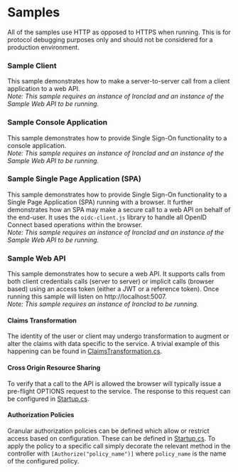 # Samples #

All of the samples use HTTP as opposed to HTTPS when running.
This is for protocol debugging purposes only and should not be considered for a production environment.

### Sample Client
This sample demonstrates how to make a server-to-server call from a client application to a web API.  
*Note: This sample requires an instance of Ironclad and an instance of the Sample Web API to be running.*

### Sample Console Application
This sample demonstrates how to provide Single Sign-On functionality to a console application.  
*Note: This sample requires an instance of Ironclad and an instance of the Sample Web API to be running.*

### Sample Single Page Application (SPA)
This sample demonstrates how to provide Single Sign-On functionality to a Single Page Application (SPA) running with a browser. It further demonstrates how an SPA may make a secure call to a web API on behalf of the end-user. It uses the `oidc-client.js` library to handle all OpenID Connect based operations within the browser.  
*Note: This sample requires an instance of Ironclad and an instance of the Sample Web API to be running.*

### Sample Web API
This sample demonstrates how to secure a web API. It supports calls from both client credentials calls (server to server) or implicit calls (browser based) using an access token (either a JWT or a reference token). Once running this sample will listen on http://localhost:5007.  
*Note: This sample requires an instance of Ironclad to be running.*

#### Claims Transformation
The identity of the user or client may undergo transformation to augment or alter the claims with data specific to the service. A trivial example of this happening can be found in [ClaimsTransformation.cs](SampleWebApi/ClaimsTransformation.cs?fileviewer=file-view-default).

#### Cross Origin Resource Sharing
To verify that a call to the API is allowed the browser will typically issue a pre-flight OPTIONS request to the service. The response to this request can be configured in [Startup.cs](SampleWebApi/Startup.cs?fileviewer=file-view-default#Startup.cs-47).

#### Authorization Policies
Granular authorization policies can be defined which allow or restrict access based on configuration. These can be defined in [Startup.cs](SampleWebApi/Startup.cs?fileviewer=file-view-default#Startup.cs-19). To apply the policy to a specific call simply decorate the relevant method in the controller with `[Authorize("policy_name")]` where `policy_name` is the name of the configured policy.


